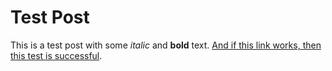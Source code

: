 # Test Post

This is a test post with some *italic* and **bold** text. [And if this link works, then this test is successful](crate::posts).
